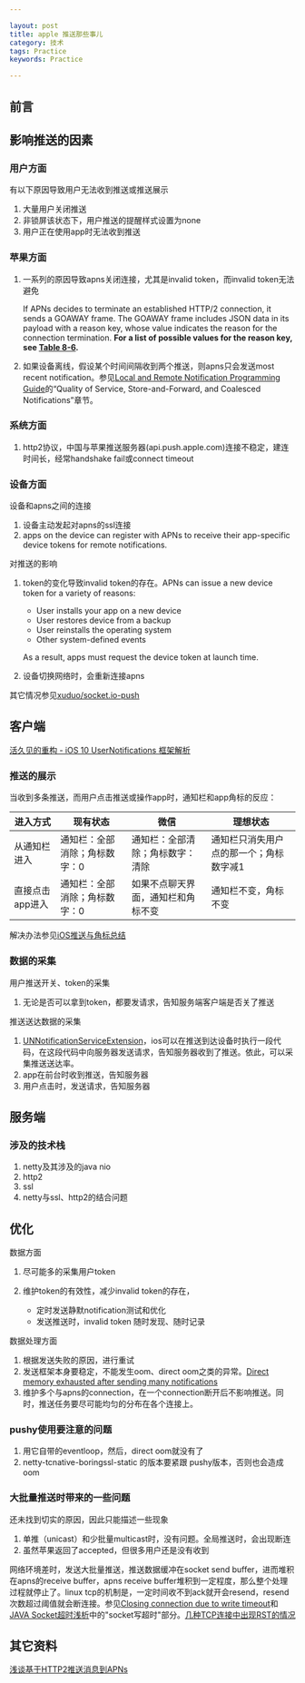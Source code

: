 ```yaml
---

layout: post
title: apple 推送那些事儿
category: 技术
tags: Practice
keywords: Practice

---
```


## 前言

## 影响推送的因素

### 用户方面

有以下原因导致用户无法收到推送或推送展示

1. 大量用户关闭推送
2. 非锁屏该状态下，用户推送的提醒样式设置为none
3. 用户正在使用app时无法收到推送

### 苹果方面

1. 一系列的原因导致apns关闭连接，尤其是invalid token，而invalid token无法避免

	If APNs decides to terminate an established HTTP/2 connection, it sends a GOAWAY frame. The GOAWAY frame includes JSON data in its payload with a reason key, whose value indicates the reason for the connection termination. **For a list of possible values for the reason key, see [Table 8-6](https://developer.apple.com/library/content/documentation/NetworkingInternet/Conceptual/RemoteNotificationsPG/CommunicatingwithAPNs.html#//apple_ref/doc/uid/TP40008194-CH11-SW17).**

2. 如果设备离线，假设某个时间间隔收到两个推送，则apns只会发送most recent notification。参见[Local and Remote Notification Programming Guide](https://developer.apple.com/library/content/documentation/NetworkingInternet/Conceptual/RemoteNotificationsPG/APNSOverview.html#//apple_ref/doc/uid/TP40008194-CH8-SW1)的“Quality of Service, Store-and-Forward, and Coalesced Notifications”章节。

### 系统方面

1. http2协议，中国与苹果推送服务器(api.push.apple.com)连接不稳定，建连时间长，经常handshake fail或connect timeout

### 设备方面

设备和apns之间的连接

1. 设备主动发起对apns的ssl连接
2. apps on the device can register with APNs to receive their app-specific device tokens for remote notifications. 

对推送的影响

1. token的变化导致invalid token的存在。APNs can issue a new device token for a variety of reasons:

	* User installs your app on a new device
	* User restores device from a backup
	* User reinstalls the operating system
	* Other system-defined events

	As a result, apps must request the device token at launch time.
	
2. 设备切换网络时，会重新连接apns
	


其它情况参见[xuduo/socket.io-push](https://github.com/xuduo/socket.io-push/blob/master/readmes/notification-keng.md)

## 客户端

[活久见的重构 - iOS 10 UserNotifications 框架解析](https://onevcat.com/2016/08/notification/)


### 推送的展示

当收到多条推送，而用户点击推送或操作app时，通知栏和app角标的反应：

|进入方式|现有状态|微信|理想状态|
|---|---|---|---|
|从通知栏进入|通知栏：全部消除；角标数字：0|通知栏：全部清除；角标数字：清除|通知栏只消失用户点的那一个；角标数字减1|
|直接点击app进入|通知栏：全部消除；角标数字：0|如果不点聊天界面，通知栏和角标不变|通知栏不变，角标不变|

解决办法参见[iOS推送与角标总结](http://blog.csdn.net/duziteng124/article/details/50538838)

### 数据的采集

用户推送开关、token的采集

1. 无论是否可以拿到token，都要发请求，告知服务端客户端是否关了推送

推送送达数据的采集

1. [UNNotificationServiceExtension](https://developer.apple.com/documentation/usernotifications/unnotificationserviceextension)，ios可以在推送到达设备时执行一段代码，在这段代码中向服务器发送请求，告知服务器收到了推送。依此，可以采集推送送达率。
2. app在前台时收到推送，告知服务器
3. 用户点击时，发送请求，告知服务器

## 服务端

### 涉及的技术栈

1. netty及其涉及的java nio
2. http2
3. ssl
4. netty与ssl、http2的结合问题

## 优化

数据方面

1. 尽可能多的采集用户token
2. 维护token的有效性，减少invalid token的存在，

	* 定时发送静默notification测试和优化
	* 发送推送时，invalid token 随时发现、随时记录

数据处理方面

1. 根据发送失败的原因，进行重试
2. 发送框架本身要稳定，不能发生oom、direct oom之类的异常。[Direct memory exhausted after sending many notifications](https://github.com/relayrides/pushy/issues/142)
3. 维护多个与apns的connection，在一个connection断开后不影响推送。同时，推送任务要尽可能均匀的分布在各个连接上。

### pushy使用要注意的问题

1. 用它自带的eventloop，然后，direct oom就没有了
2. netty-tcnative-boringssl-static 的版本要紧跟 pushy版本，否则也会造成oom

### 大批量推送时带来的一些问题

还未找到切实的原因，因此只能描述一些现象

1. 单推（unicast）和少批量multicast时，没有问题。全局推送时，会出现断连
2. 虽然苹果返回了accepted，但很多用户还是没有收到

网络环境差时，发送大批量推送，推送数据缓冲在socket send buffer，进而堆积在apns的receive buffer，apns receive buffer堆积到一定程度，那么整个处理过程就停止了。linux tcp的机制是，一定时间收不到ack就开会resend，resend次数超过阈值就会断连接。参见[Closing connection due to write timeout](https://github.com/relayrides/pushy/issues/433)和[JAVA Socket超时浅析](http://blog.csdn.net/sureyonder/article/details/5633647)中的"socket写超时"部分。[几种TCP连接中出现RST的情况](https://my.oschina.net/costaxu/blog/127394)


## 其它资料

[浅谈基于HTTP2推送消息到APNs](http://www.linkedkeeper.com/detail/blog.action?bid=167)
